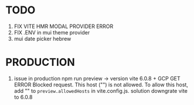 # TODO
1. FIX VITE HMR MODAL PROVIDER ERROR
2. FIX .ENV in mui theme provider
4. mui date picker hebrew


# PRODUCTION
1. issue in production npm run preview -> version vite 6.0.8 + GCP GET ERROR Blocked request. This host ("") is not allowed. To allow this host, add "" to `preview.allowedHosts` in vite.config.js.
solution downgrate vite to 6.0.8
